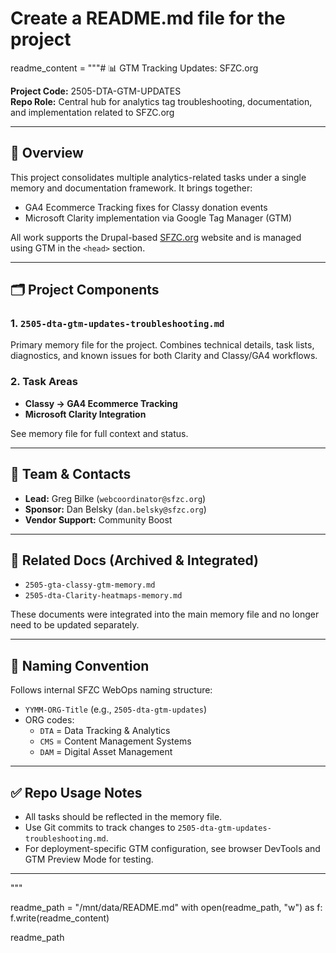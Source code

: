 # Create a README.md file for the project
readme_content = """# 📊 GTM Tracking Updates: SFZC.org

**Project Code:** 2505-DTA-GTM-UPDATES  
**Repo Role:** Central hub for analytics tag troubleshooting, documentation, and implementation related to SFZC.org

---

## 🧠 Overview

This project consolidates multiple analytics-related tasks under a single memory and documentation framework. It brings together:

- GA4 Ecommerce Tracking fixes for Classy donation events
- Microsoft Clarity implementation via Google Tag Manager (GTM)

All work supports the Drupal-based [SFZC.org](https://www.sfzc.org) website and is managed using GTM in the `<head>` section.

---

## 🗂️ Project Components

### 1. `2505-dta-gtm-updates-troubleshooting.md`
Primary memory file for the project. Combines technical details, task lists, diagnostics, and known issues for both Clarity and Classy/GA4 workflows.

### 2. Task Areas
- **Classy → GA4 Ecommerce Tracking**
- **Microsoft Clarity Integration**

See memory file for full context and status.

---

## 👥 Team & Contacts

- **Lead:** Greg Bilke (`webcoordinator@sfzc.org`)
- **Sponsor:** Dan Belsky (`dan.belsky@sfzc.org`)
- **Vendor Support:** Community Boost

---

## 📎 Related Docs (Archived & Integrated)
- `2505-gta-classy-gtm-memory.md`
- `2505-dta-Clarity-heatmaps-memory.md`

These documents were integrated into the main memory file and no longer need to be updated separately.

---

## 🔖 Naming Convention

Follows internal SFZC WebOps naming structure:

- `YYMM-ORG-Title` (e.g., `2505-dta-gtm-updates`)
- ORG codes:  
  - `DTA` = Data Tracking & Analytics  
  - `CMS` = Content Management Systems  
  - `DAM` = Digital Asset Management  

---

## ✅ Repo Usage Notes

- All tasks should be reflected in the memory file.
- Use Git commits to track changes to `2505-dta-gtm-updates-troubleshooting.md`.
- For deployment-specific GTM configuration, see browser DevTools and GTM Preview Mode for testing.

---

"""

readme_path = "/mnt/data/README.md"
with open(readme_path, "w") as f:
    f.write(readme_content)

readme_path
